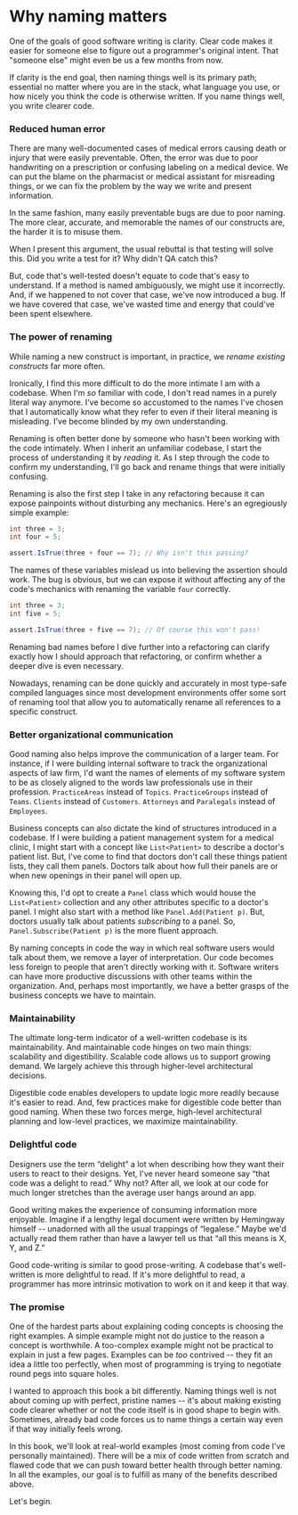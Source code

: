# Why naming matters

One of the goals of good software writing is clarity. Clear code makes it easier for someone else to figure out a programmer's original intent. That "someone else" might even be us a few months from now.

If clarity is the end goal, then naming things well is its primary path; essential no matter where you are in the stack, what language you use, or how nicely you think the code is otherwise written. If you name things well, you write clearer code. 

### Reduced human error

There are many well-documented cases of medical errors causing death or injury that were easily preventable. Often, the error was due to poor handwriting on a prescription or confusing labeling on a medical device. We can put the blame on the pharmacist or medical assistant for misreading things, or we can fix the problem by the way we write and present information.

In the same fashion, many easily preventable bugs are due to poor naming. The more clear, accurate, and memorable the names of our constructs are, the harder it is to misuse them.

When I present this argument, the usual rebuttal is that testing will solve this. Did you write a test for it? Why didn't QA catch this? 

But, code that's well-tested doesn't equate to code that's easy to understand. If a method is named ambiguously, we might use it incorrectly. And, if we happened to not cover that case, we've now introduced a bug. If we have covered that case, we've wasted time and energy that could've been spent elsewhere.

### The power of renaming

While naming a new construct is important, in practice, we _rename existing constructs_ far more often. 

Ironically, I find this more difficult to do the more intimate I am with a codebase. When I'm _so_ familiar with code, I don't read names in a purely literal way anymore. I've become so accustomed to the names I've chosen that I automatically know what they refer to even if their literal meaning is misleading. I've become blinded by my own understanding.

Renaming is often better done by someone who hasn't been working with the code intimately. When I inherit an unfamiliar codebase, I start the process of understanding it by _reading_ it. As I step through the code to confirm my understanding, I'll go back and rename things that were initially confusing. 

Renaming is also the first step I take in any refactoring because it can expose painpoints without disturbing any mechanics. Here's an egregiously simple example:
```C#
int three = 3;
int four = 5;

assert.IsTrue(three + four == 7); // Why isn't this passing?
```
The names of these variables mislead us into believing the assertion should work. The bug is obvious, but we can expose it without affecting any of the code's mechanics with renaming the variable `four` correctly.

```C#
int three = 3;
int five = 5;

assert.IsTrue(three + five == 7); // Of course this won't pass!
```
Renaming bad names before I dive further into a refactoring can clarify exactly how I should approach that refactoring, or confirm whether a deeper dive is even necessary.

Nowadays, renaming can be done quickly and accurately in most type-safe compiled languages since most development environments offer some sort of renaming tool that allow you to automatically rename all references to a specific construct. 

### Better organizational communication

Good naming also helps improve the communication of a larger team. For instance, if I were building internal software to track the organizational aspects of law firm, I'd want the names of elements of my software system to be as closely aligned to the words law professionals use in their profession. `PracticeAreas` instead of `Topics`. `PracticeGroups` instead of `Teams`. `Clients` instead of `Customers`. `Attorneys` and `Paralegals` instead of `Employees`.

Business concepts can also dictate the kind of structures introduced in a codebase. If I were building a patient management system for a medical clinic, I might start with a concept like `List<Patient>` to describe a doctor's patient list. But, I've come to find that doctors don't call these things patient lists, they call them panels. Doctors talk about how full their panels are or when new openings in their panel will open up.

Knowing this, I'd opt to create a `Panel` class which would house the `List<Patient>` collection and any other attributes specific to a doctor's panel. I might also start with a method like `Panel.Add(Patient p)`. But, doctors usually talk about patients _subscribing_ to a panel. So, `Panel.Subscribe(Patient p)` is the more fluent approach.

By naming concepts in code the way in which real software users would talk about them, we remove a layer of interpretation.  Our code becomes less foreign to people that aren't directly working with it. Software writers can have more productive discussions with other teams within the organization. And, perhaps most importantly, we have a better grasps of the business concepts we have to maintain.

### Maintainability

The ultimate long-term indicator of a well-written codebase is its maintainability. And maintainable code hinges on two main things: scalability and digestibility. Scalable code allows us to support growing demand. We largely achieve this through higher-level architectural decisions. 

Digestible code enables developers to update logic more readily because it's easier to read. And, few practices make for digestible code better than good naming. When these two forces merge, high-level architectural planning and low-level practices, we maximize maintainability.

### Delightful code

Designers use the term “delight” a lot when describing how they want their users to react to their designs. Yet, I've never heard someone say “that code was a delight to read.” Why not? After all, we look at our code for much longer stretches than the average user hangs around an app.

Good writing makes the experience of consuming information more enjoyable. Imagine if a lengthy legal document were written by Hemingway himself -- unadorned with all the usual trappings of “legalese.” Maybe we'd actually read them rather than have a lawyer tell us that “all this means is X, Y, and Z.”

Good code-writing is similar to good prose-writing. A codebase that's well-written is more delightful to read. If it's more delightful to read, a programmer has more intrinsic motivation to work on it and keep it that way.

### The promise

One of the hardest parts about explaining coding concepts is choosing the right examples.  A simple example might not do justice to the reason a concept is worthwhile. A too-complex example might not be practical to explain in just a few pages. Examples can be _too_ contrived -- they fit an idea a little too perfectly, when most of programming is trying to negotiate round pegs into square holes.

I wanted to approach this book a bit differently. Naming things well is not about coming up with perfect, pristine names -- it's about making existing code clearer whether or not the code itself is in good shape to begin with. Sometimes, already bad code forces us to name things a certain way even if that way initially feels wrong.  

In this book, we'll look at real-world examples (most coming from code I've personally maintained). There will be a mix of code written from scratch and flawed code that we can push toward better health through better naming. In all the examples, our goal is to fulfill as many of the benefits described above.

Let's begin.
